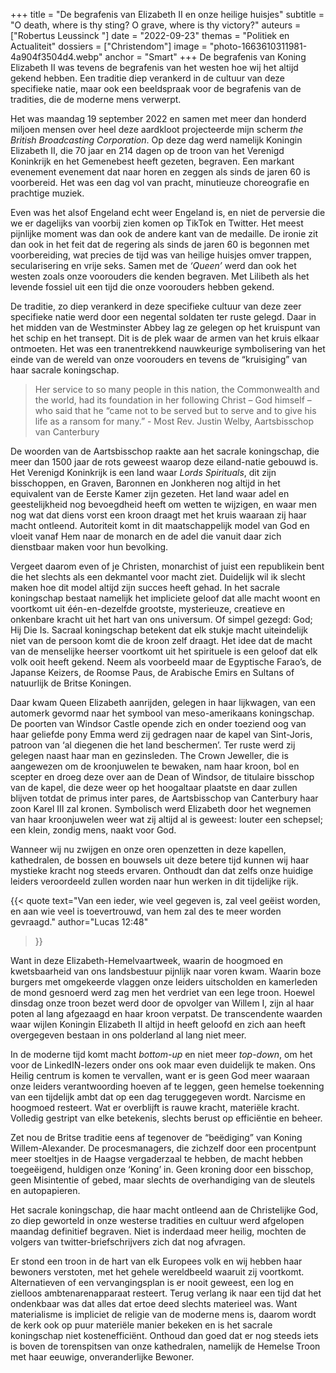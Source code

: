 +++
title = "De begrafenis van Elizabeth II en onze heilige huisjes"
subtitle = "O death, where is thy sting? O grave, where is thy victory?"
auteurs = ["Robertus Leussinck "]
date = "2022-09-23"
themas = "Politiek en Actualiteit"
dossiers = ["Christendom"]
image = "photo-1663610311981-4a904f3504d4.webp"
anchor = "Smart"
+++
De begrafenis van Koning Elizabeth II was tevens de begrafenis van het westen hoe wij het altijd gekend hebben. Een traditie diep verankerd in de cultuur van deze specifieke natie, maar ook een beeldspraak voor de begrafenis van de tradities, die de moderne mens verwerpt. 

Het was maandag 19 september 2022 en samen met meer dan honderd miljoen mensen over heel deze aardkloot projecteerde mijn scherm *the British Broadcasting Corporation*. Op deze dag werd namelijk Koningin Elizabeth II, die 70 jaar en 214 dagen op de troon van het Verenigd Koninkrijk en het Gemenebest heeft gezeten, begraven. Een markant evenement evenement dat naar horen en zeggen als sinds de jaren 60 is voorbereid. Het was een dag vol van pracht, minutieuze choreografie en prachtige muziek. 

Even was het alsof Engeland echt weer Engeland is, en niet de perversie die we er dagelijks van voorbij zien komen op TikTok en Twitter. Het meest pijnlijke moment was dan ook de andere kant van de medaille. De ironie zit dan ook in het feit dat de regering als sinds de jaren 60 is begonnen met voorbereiding, wat precies de tijd was van heilige huisjes omver trappen, secularisering en vrije seks. Samen met de *‘Queen’* werd dan ook het westen zoals onze voorouders die kenden begraven. Met Lilibeth als het levende fossiel uit een tijd die onze voorouders hebben gekend.

De traditie, zo diep verankerd in deze specifieke cultuur van deze zeer specifieke natie werd door een negental soldaten ter ruste gelegd. Daar in het midden van de Westminster Abbey lag ze gelegen op het kruispunt van het schip en het transept. Dit is de plek waar de armen van het kruis elkaar ontmoeten. Het was een tranentrekkend nauwkeurige symbolisering van het einde van de wereld van onze voorouders en tevens de “kruisiging” van haar sacrale koningschap. 

>Her service to so many people in this nation, the Commonwealth and the world, had its foundation in her following Christ – God himself – who said that he “came not to be served but to serve and to give his life as a ransom for many.” - Most Rev. Justin Welby, Aartsbisschop van Canterbury 

De woorden van de Aartsbisschop raakte aan het sacrale koningschap, die meer dan 1500 jaar de rots geweest waarop deze eiland-natie gebouwd is. Het Verenigd Koninkrijk is een land waar *Lords Spirituals*, dit zijn bisschoppen, en Graven, Baronnen en Jonkheren nog altijd in het equivalent van de Eerste Kamer zijn gezeten. Het land waar adel en geestelijkheid nog bevoegdheid heeft om wetten te wijzigen, en waar men nog wat dat diens vorst een kroon draagt met het kruis waaraan zij haar macht ontleend. Autoriteit komt in dit maatschappelijk model van God en vloeit vanaf Hem naar de monarch en de adel die vanuit daar zich dienstbaar maken voor hun bevolking.

Vergeet daarom even of je Christen, monarchist of juist een republikein bent die het slechts als een dekmantel voor macht ziet. Duidelijk wil ik slecht maken hoe dit model altijd zijn succes heeft gehad. In het sacrale koningschap bestaat namelijk het impliciete geloof dat alle macht woont en voortkomt uit één-en-dezelfde grootste, mysterieuze, creatieve en onkenbare kracht uit het hart van ons universum. Of simpel gezegd: God; Hij Die Is. Sacraal koningschap betekent dat elk stukje macht uiteindelijk niet van de persoon komt die de kroon zelf draagt. Het idee dat de macht van de menselijke heerser voortkomt uit het spirituele is een geloof dat elk volk ooit heeft gekend. Neem als voorbeeld maar de Egyptische Farao’s, de Japanse Keizers, de Roomse Paus, de Arabische Emirs en Sultans of natuurlijk de Britse Koningen.

Daar kwam Queen Elizabeth aanrijden, gelegen in haar lijkwagen, van een automerk gevormd naar het symbool van meso-amerikaans koningschap. De poorten van Windsor Castle opende zich en onder toeziend oog van haar geliefde pony Emma werd zij gedragen naar de kapel van Sint-Joris, patroon van ‘al diegenen die het land beschermen’. Ter ruste werd zij gelegen naast haar man en gezinsleden. The Crown Jeweller, die is aangewezen om de kroonjuwelen te bewaken, nam haar kroon, bol en scepter en droeg deze over aan de Dean of Windsor, de titulaire bisschop van de kapel, die deze weer op het hoogaltaar plaatste en daar zullen blijven totdat de primus inter pares, de Aartsbisschop van Canterbury haar zoon Karel III zal kronen. Symbolisch werd Elizabeth door het wegnemen van haar kroonjuwelen weer wat zij altijd al is geweest: louter een schepsel; een klein, zondig mens, naakt voor God.

Wanneer wij nu zwijgen en onze oren openzetten in deze kapellen, kathedralen, de bossen en bouwsels uit deze betere tijd kunnen wij haar mystieke kracht nog steeds ervaren. Onthoudt dan dat zelfs onze huidige leiders veroordeeld zullen worden naar hun werken in dit tijdelijke rijk. 

{{< quote
	text="Van een ieder, wie veel gegeven is, zal veel geëist worden, en aan wie veel is toevertrouwd, van hem zal des te meer worden gevraagd."
	author="Lucas 12:48"
>}}

Want in deze Elizabeth-Hemelvaartweek, waarin de hoogmoed en kwetsbaarheid van ons landsbestuur pijnlijk naar voren kwam. Waarin boze burgers met omgekeerde vlaggen onze leiders uitscholden en kamerleden de mond gesnoerd werd zag men het verdriet van een lege troon. Hoewel dinsdag onze troon bezet werd door de opvolger van Willem I, zijn al haar poten al lang afgezaagd en haar kroon verpatst. De transcendente waarden waar wijlen Koningin Elizabeth II altijd in heeft geloofd en zich aan heeft overgegeven bestaan in ons polderland al lang niet meer.

In de moderne tijd komt macht *bottom-up* en niet meer *top-down*, om het voor de LinkedIN-lezers onder ons ook maar even duidelijk te maken. Ons Heilig centrum is komen te vervallen, want er is geen God meer waaraan onze leiders verantwoording hoeven af te leggen, geen hemelse toekenning van een tijdelijk ambt dat op een dag teruggegeven wordt. Narcisme en hoogmoed resteert. Wat er overblijft is rauwe kracht, materiële kracht. Volledig gestript van elke betekenis, slechts berust op efficiëntie en beheer. 

Zet nou de Britse traditie eens af tegenover de “beëdiging” van Koning Willem-Alexander. De procesmanagers, die zichzelf door een procentpunt meer stoeltjes in de Haagse vergaderzaal te hebben, de macht hebben toegeëigend, huldigen onze ‘Koning’ in.  Geen kroning door een bisschop, geen Misintentie of gebed, maar slechts de overhandiging van de sleutels en autopapieren.

Het sacrale koningschap, die haar macht ontleend aan de Christelijke God, zo diep geworteld in onze westerse tradities en cultuur werd afgelopen maandag definitief begraven. Niet is inderdaad meer heilig, mochten de volgers van twitter-briefschrijvers zich dat nog afvragen. 

Er stond een troon in de hart van elk Europees volk en wij hebben haar bewoners verstoten, met het gehele wereldbeeld waaruit zij voortkomt. Alternatieven of een vervangingsplan is er nooit geweest, een log en zielloos ambtenarenapparaat resteert. Terug verlang ik naar een tijd dat het ondenkbaar was dat alles dat ertoe deed slechts materieel was. Want materialisme is impliciet de religie van de moderne mens is, daarom wordt de kerk ook op puur materiële manier bekeken en is het sacrale koningschap niet kostenefficiënt. Onthoud dan goed dat er nog steeds iets is boven de torenspitsen van onze kathedralen, namelijk de Hemelse Troon met haar eeuwige, onveranderlijke Bewoner.
